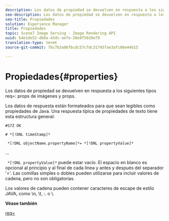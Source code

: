 ```yaml
---
description: Los datos de propiedad se devuelven en respuesta a los siguientes req= type imageprops y props.
seo-description: Los datos de propiedad se devuelven en respuesta a los siguientes req= type imageprops y props.
seo-title: Propiedades
solution: Experience Manager
title: Propiedades
topic: Scene7 Image Serving - Image Rendering API
uuid: b4e1de52-db0a-43dc-aefe-26e8f5020e79
translation-type: tm+mt
source-git-commit: 7bc7b3a86fbcdc57cfdc31745fae3afc06e44b15

---
```



# Propiedades{#properties}

Los datos de propiedad se devuelven en respuesta a los siguientes tipos req=: props de imágenes y props.

Los datos de respuesta están formateados para que sean legibles como propiedades de Java. Una respuesta típica de propiedades de texto tiene esta estructura general:

`#S7Z OK`

`# *[!DNL timeStamp]*`

` *[!DNL objectName.propertyName]*= *[!DNL propertyValue]*`

...

` *[!DNL propertyValue]*` puede estar vacío. El espacio en blanco es opcional al principio y al final de cada línea y antes y después del separador &#39;=&#39;. Las comillas simples o dobles pueden utilizarse para incluir valores de cadena, pero no son obligatorias.

Los valores de cadena pueden contener caracteres de escape de estilo JAVA, como \n, \t, \:. o \\.

**Véase también**

[req=](../../../../../ir-api/http-protocol/image-rendering-api-ref/c-ir-http-protocol-ref/c-ir-http-protocol-command-reference/r-ir-req.md#reference-792b1a663fb64261bd2de2a209b847fb)
